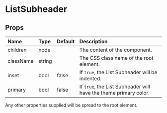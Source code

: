 ListSubheader
=============



Props
-----

| Name | Type | Default | Description |
|:-----|:-----|:--------|:------------|
| children | node |  | The content of the component. |
| className | string |  | The CSS class name of the root element. |
| inset | bool | false | If `true`, the List Subheader will be indented. |
| primary | bool | false | If `true`, the List Subheader will have the theme primary color. |

Any other properties supplied will be spread to the root element.
